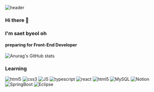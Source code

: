 ![header](https://capsule-render.vercel.app/api?type=wave&color=auto&height=300&section=header&text=welcome!👋&fontSize=90)

### Hi there 👋
### I'm saet byeol oh
#### preparing for Front-End Developer 

<!--
**saetbyeoloh/saetbyeoloh** is a ✨ _special_ ✨ repository because its `README.md` (this file) appears on your GitHub profile.

Here are some ideas to get you started:

- 🔭 I’m currently working on ...
- 🌱 I’m currently learning ...
- 👯 I’m looking to collaborate on ...
- 🤔 I’m looking for help with ...
- 💬 Ask me about ...
- 📫 How to reach me: ...
- 😄 Pronouns: ...
- ⚡ Fun fact: ...
-->
![Anurag's GitHub stats](https://github-readme-stats.vercel.app/api?username=saetbyeoloh&show_icons=true&theme=flag-india)

### Learning
![html5](https://img.shields.io/badge/html5-%23E34F26.svg?style=flat-square&logo=html5&logoColor=white)
![css3](https://img.shields.io/badge/css3-%231572B6.svg?style=flat-square&logo=css3&logoColor=white)
![JS](https://img.shields.io/badge/JavaScript-F7DF1E?style=flat-square&logo=JavaScript&logoColor=black)
![typescript](https://shields.io/badge/TypeScript-3178C6?logo=TypeScript&logoColor=FFF&style=flat-square)
![react](https://img.shields.io/badge/React-61DAFB?style=flat-square&logo=react&logoColor=white)
![html5](https://img.shields.io/badge/github-black.svg?style=flat-square&logo=github&logoColor=white)
![MySQL](https://img.shields.io/badge/MySQL-4479A1?style=flat-square&logo=MySQL&logoColor=black)
![Notion](https://img.shields.io/badge/Notion-black.svg?style=flat-square&logo=Notion&logoColor=white)
![SpringBoot](https://shields.io/badge/SpringBoot-6DB33F?logo=SpringBoot&logoColor=FFF&style=flat-square)
![Eclipse](https://shields.io/badge/Eclipse-2C2255?logo=Eclipse&logoColor=FFF&style=flat-square)
